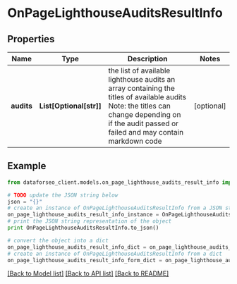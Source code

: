 # OnPageLighthouseAuditsResultInfo


## Properties

Name | Type | Description | Notes
------------ | ------------- | ------------- | -------------
**audits** | **List[Optional[str]]** | the list of available lighthouse audits an array containing the titles of available audits Note: the titles can change depending on if the audit passed or failed and may contain markdown code | [optional] 

## Example

```python
from dataforseo_client.models.on_page_lighthouse_audits_result_info import OnPageLighthouseAuditsResultInfo

# TODO update the JSON string below
json = "{}"
# create an instance of OnPageLighthouseAuditsResultInfo from a JSON string
on_page_lighthouse_audits_result_info_instance = OnPageLighthouseAuditsResultInfo.from_json(json)
# print the JSON string representation of the object
print OnPageLighthouseAuditsResultInfo.to_json()

# convert the object into a dict
on_page_lighthouse_audits_result_info_dict = on_page_lighthouse_audits_result_info_instance.to_dict()
# create an instance of OnPageLighthouseAuditsResultInfo from a dict
on_page_lighthouse_audits_result_info_form_dict = on_page_lighthouse_audits_result_info.from_dict(on_page_lighthouse_audits_result_info_dict)
```
[[Back to Model list]](../README.md#documentation-for-models) [[Back to API list]](../README.md#documentation-for-api-endpoints) [[Back to README]](../README.md)


